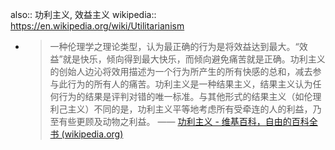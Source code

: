 also:: 功利主义, 效益主义
wikipedia:: https://en.wikipedia.org/wiki/Utilitarianism

  - > 一种伦理学之理论类型，认为最正确的行为是将效益达到最大。“效益”就是快乐，倾向得到最大快乐，而倾向避免痛苦就是正确。功利主义的创始人边沁将效用描述为一个行为所产生的所有快感的总和，减去参与此行为的所有人的痛苦。功利主义是一种结果主义，结果主义认为任何行为的结果是评判对错的唯一标准。与其他形式的结果主义（如伦理利己主义）不同的是，功利主义平等地考虑所有受牵连的人的利益，乃至有些更顾及动物之利益。
    —— [功利主义 - 维基百科，自由的百科全书 (wikipedia.org)](https://zh.wikipedia.org/zh-cn/%E5%8A%9F%E5%88%A9%E4%B8%BB%E7%BE%A9)